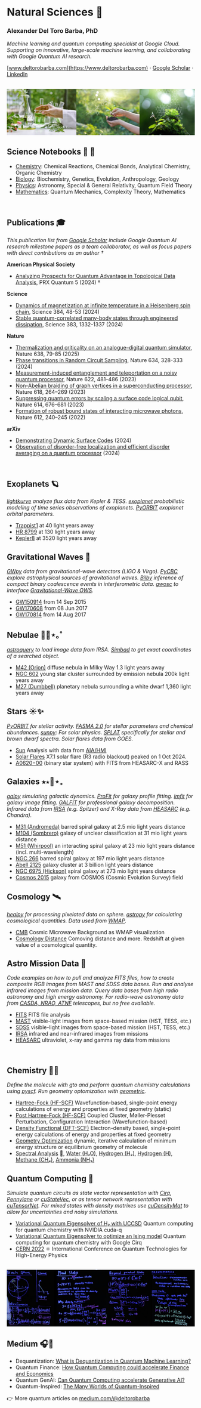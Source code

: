 # Natural Sciences 🌸

### Alexander Del Toro Barba, PhD

*Machine learning and quantum computing specialist at Google Cloud. Supporting on innovative, large-scale machine learning, and collaborating with Google Quantum AI research.*

[www.deltorobarba.com](https://www.deltorobarba.com) $\cdot$ [Google Scholar](https://scholar.google.com/citations?hl=en&user=fddyK-wAAAAJ) $\cdot$ [LinkedIn](https://www.linkedin.com/in/deltorobarba/)

<br>

<img src="https://raw.githubusercontent.com/deltorobarba/repo/master/sciences_0000.png" alt="sciences">


## Science Notebooks 🍃 🎨
* [Chemistry](https://github.com/deltorobarba/sciences/blob/master/chemistry.ipynb): Chemical Reactions, Chemical Bonds, Analytical Chemistry, Organic Chemistry
* [Biology](https://github.com/deltorobarba/sciences/blob/master/biology.ipynb): Biochemistry, Genetics, Evolution, Anthropology, Geology
* [Physics](https://github.com/deltorobarba/sciences/blob/master/physics.ipynb): Astronomy, Special & General Relativity, Quantum Field Theory
* [Mathematics](https://github.com/deltorobarba/sciences/blob/master/maths.ipynb): Quantum Mechanics, Complexity Theory, Mathematics

<br>  

## Publications 🎓

*This publication list from [Google Scholar](https://scholar.google.com/citations?hl=en&user=fddyK-wAAAAJ) include Google Quantum AI research milestone papers as a team collaborator, as well as focus papers with direct contributions as an author †*

**American Physical Society**
* [Analyzing Prospects for Quantum Advantage in Topological Data Analysis](https://journals.aps.org/prxquantum/abstract/10.1103/PRXQuantum.5.010319), PRX Quantum 5 (2024) †

**Science**
* [Dynamics of magnetization at infinite temperature in a Heisenberg spin chain](https://doi.org/10.1126/science.adi7877), Science 384, 48-53  (2024)
* [Stable quantum-correlated many-body states through engineered dissipation](https://doi.org/10.1126/science.adh9932), Science 383, 1332-1337 (2024)

**Nature**
* [Thermalization and criticality on an analogue–digital quantum simulator](https://doi.org/10.1038/s41586-024-08460-3), Nature 638, 79-85 (2025)
* [Phase transitions in Random Circuit Sampling](https://doi.org/10.1038/s41586-024-07998-6), Nature 634, 328-333 (2024)
* [Measurement-induced entanglement and teleportation on a noisy quantum processor](https://doi.org/10.1038/s41586-023-06505-7), Nature 622, 481–486 (2023)
* [Non-Abelian braiding of graph vertices in a superconducting processor](https://doi.org/10.1038/s41586-023-05954-4), Nature 618, 264–269 (2023)
* [Suppressing quantum errors by scaling a surface code logical qubit](https://doi.org/10.1038/s41586-022-05434-1), Nature 614, 676–681 (2023)
* [Formation of robust bound states of interacting microwave photons](https://doi.org/10.1038/s41586-022-05348-y), Nature 612, 240–245 (2022)

**arXiv**
* [Demonstrating Dynamic Surface Codes](https://arxiv.org/abs/2412.14360) (2024)
* [Observation of disorder-free localization and efficient disorder averaging on a quantum processor](https://arxiv.org/abs/2410.06557) (2024)

<br> 

## Exoplanets 🪐

*[lightkurve](https://github.com/lightkurve/lightkurve) analyze flux data from Kepler & TESS. [exoplanet](https://docs.exoplanet.codes/en/latest/) probabilistic modeling of time series observations of exoplanets. [PyORBIT](https://github.com/LucaMalavolta/PyORBIT) exoplanet orbital parameters.*
* [Trappist1](https://github.com/deltorobarba/sciences/blob/master/exoplanet_trappist1.ipynb) at 40 light years away
* [HR 8799](https://github.com/deltorobarba/sciences/blob/master/exoplanet_HR8799.ipynb) at 130 light years away
* [Kepler8](https://github.com/deltorobarba/sciences/blob/master/exoplanet_kepler8.ipynb) at 3520 light years away

## Gravitational Waves 📡

*[GWpy](https://gwpy.github.io/docs/stable/) data from gravitational-wave detectors (LIGO & Virgo). [PyCBC](https://pycbc.org/) explore astrophysical sources of gravitational waves. [Bilby](https://lscsoft.docs.ligo.org/bilby/) inference of compact binary coalescence events in interferometric data. [gwosc](https://gwosc.readthedocs.io/en/stable/) to interface [Gravitational-Wave OWS](https://gwosc.org).*
  * [GW150914](https://github.com/deltorobarba/sciences/blob/master/graviationalwave_GW150914.ipynb) from 14 Sep 2015
  * [GW170608](https://github.com/deltorobarba/sciences/blob/master/graviationalwave_GW170608.ipynb) from 08 Jun 2017
  * [GW170814](https://github.com/deltorobarba/sciences/blob/master/graviationalwave_GW170814.ipynb) from 14 Aug 2017

## Nebulae 🔭🫧⋆｡˚

*[astroquery](https://astroquery.readthedocs.io/en/latest/) to load image data from IRSA. [Simbad](https://simbad.cds.unistra.fr/simbad/) to get exact coordinates of a searched object.*
  * [M42 (Orion)](https://github.com/deltorobarba/sciences/blob/master/nebula_M42.ipynb) diffuse nebula in Milky Way 1.3 light years away
  * [NGC 602](https://github.com/deltorobarba/sciences/blob/master/nebula_NGC_602.ipynb) young star cluster surrounded by emission nebula 200k light years away
  * [M27 (Dumbbell)](https://github.com/deltorobarba/sciences/blob/master/nebula_M27.ipynb)  planetary nebula surrounding a white dwarf 1,360 light years away

## Stars ☀️✨

*[PyORBIT](https://github.com/LucaMalavolta/PyORBIT) for stellar activity. [FASMA 2.0](https://github.com/MariaTsantaki/FASMA-synthesis) for stellar parameters and chemical abundances. [sunpy](https://sunpy.org): For solar physics. [SPLAT](https://pypi.org/project/splat/) specifically for stellar and brown dwarf spectra. Solar flares data from GOES.*
  * [Sun](https://github.com/deltorobarba/sciences/blob/master/star_sun.ipynb) Analysis with data from [AIA/HMI](https://sdo.gsfc.nasa.gov/data/aiahmi/)
  * [Solar Flares](https://github.com/deltorobarba/sciences/blob/master/star_solarflare.ipynb) X7.1 solar flare (R3 radio blackout) peaked on 1 Oct 2024. 
  * [A0620−00](https://github.com/deltorobarba/sciences/blob/master/star_A0620_00.ipynb) (binary star system) with FITS from HEASARC-X and RASS

## Galaxies ⭑⋆🔭⋆₊

*[galpy](https://docs.galpy.org/en/v1.10.0/) simulating galactic dynamics. [ProFit](https://pypi.org/project/profit/) for galaxy profile fitting. [imfit](https://pyimfit.readthedocs.io/en/latest/overview.html) for galaxy image fitting. [GALFIT](https://users.obs.carnegiescience.edu/peng/work/galfit/galfit.html) for professional galaxy decomposition. Infrared data from [IRSA](https://irsa.ipac.caltech.edu/frontpage/) (e.g. Spitzer) and X-Ray data from [HEASARC](https://heasarc.gsfc.nasa.gov/docs/heasarc/xrayback.html) (e.g. Chandra).*
  * [M31 (Andromeda)](https://github.com/deltorobarba/sciences/blob/master/galaxy_M31.ipynb) barred spiral galaxy at 2.5 mio light years distance
  * [M104 (Sombrero)](https://github.com/deltorobarba/sciences/blob/master/galaxy_M104.ipynb) galaxy of unclear classification at 31 mio light years distance
  * [M51 (Whirpool)](https://github.com/deltorobarba/sciences/blob/master/galaxy_M51.ipynb) an interacting spiral galaxy at 23 mio light years distance (incl. multi-wavelength)
  * [NGC 266](https://github.com/deltorobarba/sciences/blob/master/galaxy_NGC_266.ipynb) barred spiral galaxy at 197 mio light years distance
  * [Abell 2125](https://github.com/deltorobarba/sciences/blob/master/galaxy_Abell_2125.ipynb) galaxy cluster at 3 billion light years distance
  * [NGC 6975 (Hickson)](https://github.com/deltorobarba/sciences/blob/master/galaxy_NGC_6975.ipynb) spiral galaxy at 273 mio light years distance
  * [Cosmos 2015](https://github.com/deltorobarba/sciences/blob/master/galaxy_COSMOS2015_591406.ipynb) galaxy from COSMOS (Cosmic Evolution Survey) field

## Cosmology 🛰️

*[healpy](https://healpy.readthedocs.io/en/latest/) for processing pixelated data on sphere. [astropy](https://docs.astropy.org/en/stable/cosmology/index.html) for calculating cosmological quantities. Data used from [WMAP](https://map.gsfc.nasa.gov).*
  * [CMB](https://github.com/deltorobarba/sciences/blob/master/cosmology_cmb.ipynb) Cosmic Microwave Background as WMAP visualization
  * [Cosmology Distance](https://github.com/deltorobarba/sciences/blob/master/cosmology_distance.ipynb) Comoving distance and more. Redshift at given value of a cosmological quantity. 

## Astro Mission Data 📂

*Code examples on how to pull and analyze FITS files, how to create composite RGB images from MAST and SDSS data bases. Run and analyse infrared images from mission data. Query data bases from high radio astronomy and high energy astronomy. For radio-wave astronomy data from [CASDA, NRAO, ATNF](https://github.com/deltorobarba/sciences/blob/master/missions_radio.ipynb) telescopes, but no free available.*
  * [FITS](https://github.com/deltorobarba/sciences/blob/master/missions_fits.ipynb) FITS file analysis
  * [MAST](https://github.com/deltorobarba/sciences/blob/master/missions_mast.ipynb) visible-light images from space-based mission (HST, TESS, etc.)
  * [SDSS](https://github.com/deltorobarba/sciences/blob/master/missions_sdss.ipynb) visible-light images from space-based mission (HST, TESS, etc.)
  * [IRSA](https://github.com/deltorobarba/sciences/blob/master/missions_irsa.ipynb) infrared and near-infrared images from missions
  * [HEASARC](https://github.com/deltorobarba/sciences/blob/master/missions_heasarc.ipynb) ultraviolet, x-ray and gamma ray data from missions

<br> 

## Chemistry 🧪🧬

*Define the molecule with gto and perform quantum chemistry calculations using [pyscf](https://pyscf.org). Run geometry optomization with [geometric](geometric).*
  * [Hartree-Fock (HF-SCF)](https://github.com/deltorobarba/sciences/blob/master/hartree_fock.ipynb) Wavefunction-based, single-point energy calculations of energy and properties at fixed geometry (static) 
  * [Post Hartree-Fock (HF-SCF)](https://github.com/deltorobarba/sciences/blob/master/post_hartree_fock.ipynb) Coupled Cluster, Møller-Plesset Perturbation, Configuration Interaction (Wavefunction-based)
  * [Density Functional (DFT-SCF)](https://github.com/deltorobarba/sciences/blob/master/dft_scf.ipynb) Electron-density based, single-point energy calculations of energy and properties at fixed geometry
  * [Geometry Optimization](https://github.com/deltorobarba/sciences/blob/master/geometry_optimization.ipynb) dynamic, iterative calculation of minimum energy structure or equilibrium geometry of molecule
  * [Spectral Analysis](https://github.com/deltorobarba/sciences/blob/master/chemistry_spectral_analysis.ipynb) 🔬, [Water (H₂O)](https://github.com/deltorobarba/sciences/blob/master/chemistry_water_H2O.ipynb), [Hydrogen (H₂)](https://github.com/deltorobarba/sciences/blob/master/chemistry_hydrogen_H2.ipynb), [Hydrogen (H)](https://github.com/deltorobarba/sciences/blob/master/chemistry_hydrogen_H.ipynb), [Methane (CH₄)](https://github.com/deltorobarba/sciences/blob/master/chemistry_methane_CH4.ipynb), [Ammonia (NH₃)](https://github.com/deltorobarba/sciences/blob/master/chemistry_ammonia_NH3.ipynb)

## Quantum Computing 💎

*Simulate quantum circuits as state vector representation with [Cirq](https://quantumai.google/cirq), [Pennylane](https://pennylane.ai) or [cuStateVec](https://docs.nvidia.com/cuda/cuquantum/latest/custatevec/index.html), or as tensor network representation with [cuTensorNet](https://docs.nvidia.com/cuda/cuquantum/latest/cutensornet/index.html). For mixed states with density matrixes use [cuDensityMat](https://docs.nvidia.com/cuda/cuquantum/latest/cudensitymat/index.html) to allow for uncertainties and noisy simulations.*
* [Variational Quantum Eigensolver of H₂ with UCCSD](https://github.com/deltorobarba/sciences/blob/master/vqe_uccsd.ipynb) Quantum computing for quantum chemistry with NVIDIA cuda-q
* [Variational Quantum Eigensolver to optimize an Ising model](https://github.com/deltorobarba/sciences/blob/master/vqe_ising.ipynb) Quantum computing for quantum chemistry with Google Cirq
* [CERN 2022](https://github.com/deltorobarba/sciences/sciences/master/cern.ipynb) ⚛︎ International Conference on Quantum Technologies for High-Energy Physics

<br>

<img src="https://raw.githubusercontent.com/deltorobarba/repo/master/quantum_000.jpg" alt="sciences">

## Medium 🎧📒

* Dequantization: [What is Dequantization in Quantum Machine Learning?](https://medium.com/@deltorobarba/what-is-dequantization-in-quantum-machine-learning-a3b4d5af0f0f)
* Quantum Finance: [How Quantum Computing could accelerate Finance and Economics](https://medium.com/@deltorobarba/how-quantum-computing-could-accelerate-finance-and-economics-80555e80f76b)
* Quantum GenAI: [Can Quantum Computing accelerate Generative AI?](https://medium.com/@deltorobarba/can-quantum-computing-accelerate-generative-ai-b1df36398ac5)
* Quantum-Inspired: [The Many Worlds of Quantum-Inspired](https://medium.com/@deltorobarba/the-many-worlds-of-quantum-inspired-cd608cb9a7d2)

👉 More quantum articles on [medium.com/@deltorobarba](https://medium.com/@deltorobarba)

<br>
